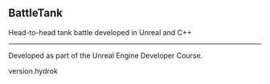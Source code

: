 ## BattleTank
Head-to-head tank battle developed in Unreal and C++
***
Developed as part of the Unreal Engine Developer Course.

version.hydrok
